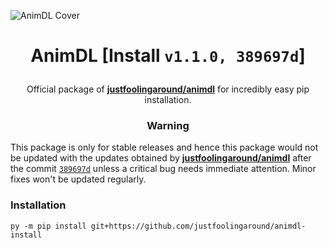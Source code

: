 ![AnimDL Cover](https://i.imgur.com/nNXSZi6.png)

<h1><p align="center"> AnimDL [Install <code>v1.1.0, 389697d</code>]</h1>

<p align="center">Official package of <a href="https://github.com/justfoolingaround/animdl"><strong>justfoolingaround/animdl</strong></a> for incredibly easy pip installation.</p>

<h3><p align="center">Warning</p></h3>

This package is only for stable releases and hence this package would not be updated with the updates obtained by [**justfoolingaround/animdl**](https://github.com/justfoolingaround/animdl) after the commit [`389697d`](https://github.com/justfoolingaround/animdl/commit/389697da9792a3d80eb5dd4f2320710f2102d1c8) unless a critical bug needs immediate attention. Minor fixes won't be updated regularly. 

<h3> Installation </h3>

```
py -m pip install git+https://github.com/justfoolingaround/animdl-install
```